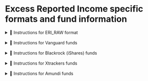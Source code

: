 # Excess Reported Income specific formats and fund information

<details>
    <summary>🏦 Instructions for ERI_RAW format</summary>

You will need:

-   **CSV using the ERI_RAW format.** This is currently the only format supported for excess reported income.
    [See example](https://github.com/KapJI/capital-gains-calculator/blob/main/cgt_calc/resources/eri/vanguard_eri.csv)

Example usage for the tax year 2024/25:

```shell
cgt-calc --year 2024 --eri-raw-file eri_raw.csv [broker_transactions_options...]
```

</details>
 <br />
<details>
    <summary>🏦 Instructions for Vanguard funds</summary>

Vanguard UK publishes the Reportable Income yearly report at the bottom of this page:
https://www.vanguardinvestor.co.uk/investing-explained/general-account-tax-information

Vanguard Investment Series Plc reports are for traditional funds, Vanguard Funds Plc reports are for ETFs.

Note this tool **already includes** Vanguard Funds Plc ERI data from 2018 to 2024.

Columns mapping to ERI_RAW:

-   **ISIN:** same name column
-   **Fund Reporting Period End Date:** End date in the Reporting Period column
-   **Currency:** Share Class Currency column
-   **Excess of reporting income over distribution:** same name column
</details>
 <br />
<details>
    <summary>🏦 Instructions for Blackrock (iShares) funds</summary>

Blackrock UK publishes the Reportable Income yearly report at the bottom of this page:
https://www.blackrock.com/uk/solutions/adviser-resources/reporting-fund-status

They are split in Index Funds (BGIF), Global Funds (BGF), Strategic Funds (BSF)

Columns mapping to ERI_RAW:

-   **ISIN:** same name column
-   **Fund Reporting Period End Date:** End date in the Reporting Period column
-   **Currency:** same name column
-   **Excess of reporting income over distribution:** Excess of reporting income per unit column
</details>
 <br />
<details>
    <summary>🏦 Instructions for Xtrackers funds</summary>

DWS UK publishes the Reportable Income yearly report at the bottom of this page:
https://etf.dws.com/en-gb/information/etf-documents/reportings/

They are split XTrackers (stocks ETF), XTrackers II (bonds ETF) and XTrackers IE (other stocks ETF).

Columns mapping to ERI_RAW:

-   **ISIN:** same name column
-   **Fund Reporting Period End Date:** Period Ended date at the top of the PDF
-   **Currency:** Share class currency column
-   **Excess of reporting income over distribution:** Excess reported income per share column
</details>
 <br />
<details>
    <summary>🏦 Instructions for Amundi funds</summary>

Amundi UK publishes the Reportable Income yearly report at the bottom of this page:
https://www.amundietf.co.uk/en/individual/resources/document-library?documentType=uktaxcalculation

They are split XTrackers (stocks ETF), XTrackers II (bonds ETF) and XTrackers IE (other stocks ETF).

Columns mapping to ERI_RAW:

-   **ISIN:** same name column
-   **Fund Reporting Period End Date:** Reporting Period End Date column
-   **Currency:** Currency of the following amounts column
-   **Excess of reporting income over distribution:** Per unit excess reportable income over distributions in respect of the reporting period column
</details>
 <br />